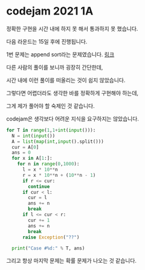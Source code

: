 # codejam 2021 1A



정확한 구현을 시간 내에 하지 못 해서 통과하지 못 했습니다.

다음 라운드는 15일 후에 진행됩니다.



1번 문제는 append sort라는 문제였습니다. [링크](https://codingcompetitions.withgoogle.com/codejam/round/000000000043585d/00000000007549e5)

다른 사람의 풀이를 보니까 굉장히 간단한데,

시간 내에 이런 풀이를 떠올리는 것이 쉽지 않았습니다.

그렇다면 어렵더라도 생각한 바를 정확하게 구현해야 하는데,

그게 제가 풀어야 할 숙제인 것 같습니다.



codejam은 생각보다 어려운 지식을 요구하지는 않았습니다.

```python
for T in range(1,1+int(input())):
  N = int(input())
  A = list(map(int,input().split()))
  cur = A[0]
  ans = 0
  for x in A[1:]:
    for n in range(0,1000):
      l = x * 10**n
      r = x * 10**n + (10**n - 1)
      if r <= cur:
        continue
      if cur < l:
        cur = l
        ans += n
        break
      if l <= cur < r:
        cur += 1
        ans += n
        break
      raise Exception("??")
        
  print("Case #%d:" % T, ans)
```



그리고 항상 마지막 문제는 확률 문제가 나오는 것 같습니다.